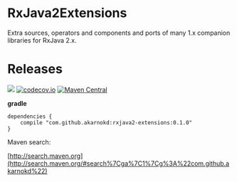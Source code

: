 # RxJava2Extensions
Extra sources, operators and components and ports of many 1.x companion libraries for RxJava 2.x.

# Releases

<a href='https://travis-ci.org/akarnokd/ixjava/builds'><img src='https://travis-ci.org/akarnokd/RxJava2Extensions.svg?branch=master'></a>
[![codecov.io](http://codecov.io/github/akarnokd/ixjava/coverage.svg?branch=1.x)](http://codecov.io/github/akarnokd/RxJava2Extensions?branch=master)
[![Maven Central](https://maven-badges.herokuapp.com/maven-central/com.github.akarnokd/rxjava2-extensions/badge.svg)](https://maven-badges.herokuapp.com/maven-central/com.github.akarnokd/rxjava2-extensions)


**gradle**

```
dependencies {
    compile "com.github.akarnokd:rxjava2-extensions:0.1.0"
}
```


Maven search:

[http://search.maven.org](http://search.maven.org/#search%7Cga%7C1%7Cg%3A%22com.github.akarnokd%22)
